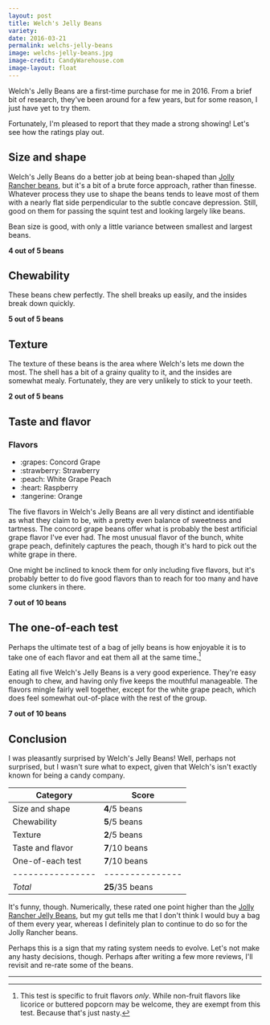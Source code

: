 ```yaml
---
layout: post
title: Welch's Jelly Beans
variety:
date: 2016-03-21
permalink: welchs-jelly-beans
image: welchs-jelly-beans.jpg
image-credit: CandyWarehouse.com
image-layout: float
---
```


Welch's Jelly Beans are a first-time purchase for me in 2016.
From a brief bit of research, they've been around for a few years,
but for some reason, I just have yet to try them.

Fortunately, I'm pleased to report that they made a strong showing!
Let's see how the ratings play out.


## Size and shape

Welch's Jelly Beans do a better job at being bean-shaped than
[Jolly Rancher beans](/jolly-rancher-jelly-beans/),
but it's a bit of a brute force approach, rather than finesse.
Whatever process they use to shape the beans tends to leave most of them with
a nearly flat side perpendicular to the subtle concave depression.
Still, good on them for passing the squint test and looking largely like beans.

Bean size is good, with only a little variance
between smallest and largest beans.

**4 out of 5 beans**


## Chewability

These beans chew perfectly. The shell breaks up easily,
and the insides break down quickly.

**5 out of 5 beans**


## Texture

The texture of these beans is the area where Welch's lets me down the most.
The shell has a bit of a grainy quality to it,
and the insides are somewhat mealy.
Fortunately, they are very unlikely to stick to your teeth.

**2 out of 5 beans**


## Taste and flavor

<div class="inset">
    <h3>Flavors</h3>
    <ul class="emoji-list">
        <li>:grapes: Concord Grape</li>
        <li>:strawberry: Strawberry</li>
        <li>:peach: White Grape Peach</li>
        <li>:heart: Raspberry</li>
        <li>:tangerine: Orange</li>
    </ul>
</div>

The five flavors in Welch's Jelly Beans are all very distinct
and identifiable as what they claim to be,
with a pretty even balance of sweetness and tartness.
The concord grape beans offer what is probably
the best artificial grape flavor I've ever had.
The most unusual flavor of the bunch, white grape peach, definitely captures
the peach, though it's hard to pick out the white grape in there.

One might be inclined to knock them for only including five flavors,
but it's probably better to do five good flavors than to
reach for too many and have some clunkers in there.

**7 out of 10 beans**


## The one-of-each test

Perhaps the ultimate test of a bag of jelly beans is how enjoyable it is
to take one of each flavor and eat them all at the same time.[^1]

Eating all five Welch's Jelly Beans is a very good experience.
They're easy enough to chew, and having only five keeps the mouthful manageable.
The flavors mingle fairly well together, except for the white grape peach,
which does feel somewhat out-of-place with the rest of the group.

**7 out of 10 beans**


## Conclusion

I was pleasantly surprised by Welch's Jelly Beans!
Well, perhaps not surprised, but I wasn't sure what to expect,
given that Welch's isn't exactly known for being a candy company.

Category         | Score
---------------- | ---------------
Size and shape   | **4**/5 beans
Chewability      | **5**/5 beans
Texture          | **2**/5 beans
Taste and flavor | **7**/10 beans
One-of-each test | **7**/10 beans
---------------- | ---------------
_Total_          | **25**/35 beans

It's funny, though. Numerically, these rated one point higher than the
[Jolly Rancher Jelly Beans](/jolly-rancher-jelly-beans#conclusion),
but my gut tells me that I don't think I would buy a bag of them every year,
whereas I definitely plan to continue to do so for the Jolly Rancher beans.

Perhaps this is a sign that my rating system needs to evolve.
Let's not make any hasty decisions, though.
Perhaps after writing a few more reviews,
I'll revisit and re-rate some of the beans.


---

[^1]: This test is specific to fruit flavors _only_. While non-fruit flavors like licorice or buttered popcorn may be welcome, they are exempt from this test. Because that's just nasty.
